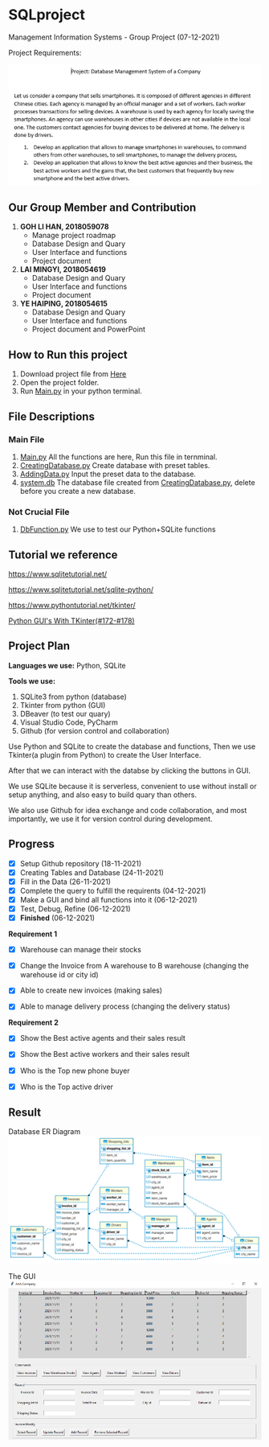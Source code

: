 # SQLproject
Management Information Systems - Group Project (07-12-2021)

Project Requirements:

![picture 3](./attachment/2021-1118-120723.png)


## Our Group Member and Contribution 
1. **GOH LI HAN, 2018059078**
   - Manage project roadmap
   - Database Design and Quary
   - User Interface and functions
   - Project document
2. **LAI MINGYI, 2018054619**
   - Database Design and Quary
   - User Interface and functions
   - Project document
3. **YE HAIPING, 2018054615**
   - Database Design and Quary
   - User Interface and functions
   - Project document and PowerPoint


## How to Run this project
1. Download project file from [Here](https://github.com/gohlihan/SQLproject)
2. Open the project folder.
3. Run [Main.py](Main.py) in your python terminal.


## File Descriptions
### Main File
1. [Main.py](Main.py) All the functions are here, Run this file in ternminal.
2. [CreatingDatabase.py](CreatingDatabase.py) Create database with preset tables.
3. [AddingData.py](AddingData.py) Input the preset data to the database.
4. [system.db](system.db) The database file created from [CreatingDatabase.py](CreatingDatabase.py), delete before you create a new database.

### Not Crucial File
1. [DbFunction.py](DbFunction.py) We use to test our Python+SQLite functions

## Tutorial we reference
https://www.sqlitetutorial.net/

https://www.sqlitetutorial.net/sqlite-python/

https://www.pythontutorial.net/tkinter/

[Python GUI's With TKinter(#172-#178)](https://www.youtube.com/watch?v=G9seoA3Mv4Y&list=PLCC34OHNcOtoC6GglhF3ncJ5rLwQrLGnV&index=172)

## Project Plan  

**Languages we use:** Python, SQLite

**Tools we use:** 
  1. SQLite3 from python (database)
  2. Tkinter from python (GUI)
  3. DBeaver (to test our quary)
  4. Visual Studio Code, PyCharm
  5. Github (for version control and collaboration)

Use Python and SQLite to create the database and functions,
Then we use Tkinter(a plugin from Python) to create the User Interface.

After that we can interact with the databse by clicking the buttons in GUI.

We use SQLite because it is serverless, convenient to use without install or setup anything, and also easy to build quary than others.

We also use Github for idea exchange and code collaboration, and most importantly, we use it for version control during development.

## Progress
- [x] Setup Github repository (18-11-2021)
- [x] Creating Tables and Database (24-11-2021)
- [x] Fill in the Data (26-11-2021)
- [x] Complete the query to fulfill the requirents (04-12-2021)
- [x] Make a GUI and bind all functions into it (06-12-2021)
- [x] Test, Debug, Refine (06-12-2021)
- [x] **Finished** (06-12-2021)
    
**Requirement 1**
  - [x] Warehouse can manage their stocks
  - [x] Change the Invoice from A warehouse to B warehouse (changing the warehouse id or city id)
  - [x] Able to create new invoices (making sales)
  - [x] Able to manage delivery process (changing the delivery status)


**Requirement 2**
  - [x] Show the Best active agents and their sales result
  - [x] Show the Best active workers and their sales result
  - [x] Who is the Top new phone buyer
  - [x] Who is the Top active driver


## Result
Database ER Diagram
![picture 1](./attachment/2021-1206-171359.png)  

The GUI
![picture 2](./attachment/2021-1206-171453.png)  
